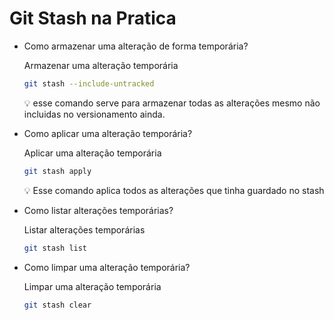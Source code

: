 # Git Stash na Pratica

- Como armazenar uma alteração de forma temporária?
    
    Armazenar uma alteração temporária
    
    ```bash
    git stash --include-untracked
    ```
    
    <aside>
    💡 esse comando serve para armazenar todas as alterações mesmo não incluidas no versionamento ainda.
    
    </aside>
    
- Como aplicar uma alteração temporária?
    
    Aplicar uma alteração temporária
    
    ```bash
    git stash apply
    ```
    
    <aside>
    💡 Esse comando aplica todos as alterações que tinha guardado no stash
    
    </aside>
    
- Como listar alterações temporárias?
    
    Listar alterações temporárias
    
    ```bash
    git stash list
    ```
    
- Como limpar uma alteração temporária?
    
    Limpar uma alteração temporária
    
    ```bash
    git stash clear
    ```